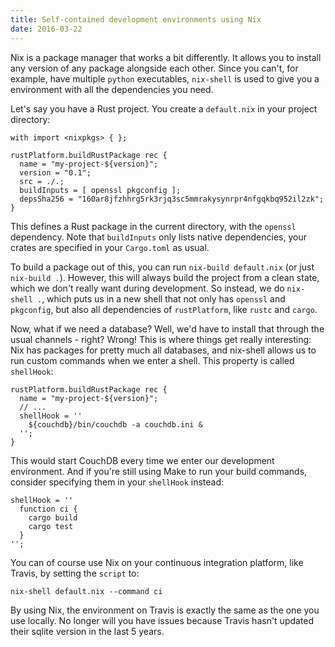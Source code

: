 ```yaml
---
title: Self-contained development environments using Nix
date: 2016-03-22
---
```


Nix is a package manager that works a bit differently. It allows you to install
any version of any package alongside each other. Since you can't, for example,
have multiple `python` executables, `nix-shell` is used to give you a
environment with all the dependencies you need.

Let's say you have a Rust project. You create a `default.nix` in your project
directory:

```
with import <nixpkgs> { };

rustPlatform.buildRustPackage rec {
  name = "my-project-${version}";
  version = "0.1";
  src = ./.;
  buildInputs = [ openssl pkgconfig ];
  depsSha256 = "160ar8jfzhhrg5rk3rjq3sc5mmrakysynrpr4nfgqkbq952il2zk";
}
```

This defines a Rust package in the current directory, with the `openssl`
dependency. Note that `buildInputs` only lists native dependencies, your
crates are specified in your `Cargo.toml` as usual.

To build a package out of this, you can run `nix-build default.nix`
(or just `nix-build .`). However, this will always build the project from a
clean state, which we don't really want during development. So instead, we do
`nix-shell .`, which puts us in a new shell that not only has `openssl` and
`pkgconfig`, but also all dependencies of `rustPlatform`, like `rustc` and
`cargo`.

Now, what if we need a database? Well, we'd have to install that through the
usual channels - right? Wrong! This is where things get really interesting: Nix
has packages for pretty much all databases, and nix-shell allows us to run
custom commands when we enter a shell. This property is called `shellHook`:

```
rustPlatform.buildRustPackage rec {
  name = "my-project-${version}";
  // ...
  shellHook = ''
    ${couchdb}/bin/couchdb -a couchdb.ini &
  '';
}
```

This would start CouchDB every time we enter our development
environment. And if you're still using Make to run your build commands, consider
specifying them in your `shellHook` instead:

```
shellHook = ''
  function ci {
    cargo build
    cargo test
  }
'';
```

You can of course use Nix on your continuous integration platform, like Travis,
by setting the `script` to:

```
nix-shell default.nix --command ci
```

By using Nix, the environment on Travis is exactly the same as the one you use
locally. No longer will you have issues because Travis hasn't updated their
sqlite version in the last 5 years.
